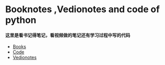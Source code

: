 # Booknotes ,Vedionotes and code of python

#### 这里是看书记得笔记，看视频做的笔记还有学习过程中写的代码 

- [Books](Books/README.md)
- [Code](Code/README.md)
- [Vedionotes](Vedionotes/README.md)

